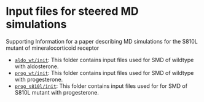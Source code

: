 # Input files for steered MD simulations
Supporting Information for a paper describing MD simulations for the S810L mutant of mineralocorticoid receptor

- [`aldo_wt/init`](aldo_wt/init): This folder contains input files used for SMD of wildtype with aldosterone.
- [`prog_wt/init`](prog_wt/init): This folder contains input files used for SMD of wildtype with progesterone.
- [`prog_s810l/init`](prog_s810l/init): This folder contains input files used for for SMD of S810L mutant with progesterone.
